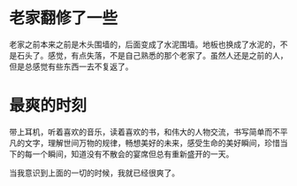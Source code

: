 # 老家翻修了一些

老家之前本来之前是木头围墙的，后面变成了水泥围墙。地板也换成了水泥的，不是石头了。感觉，有点失落，不是自己熟悉的那个老家了。虽然人还是之前的人，但是总感觉有些东西一去不复返了。

# 最爽的时刻

带上耳机，听着喜欢的音乐，读着喜欢的书，和伟大的人物交流，书写简单而不平凡的文字，理解世间万物的规律，畅想美好的未来，感受生命的美好瞬间，珍惜当下的每一个瞬间，知道没有不散会的宴席但总有重新盛开的一天。

当我意识到上面的一切的时候，我就已经很爽了。